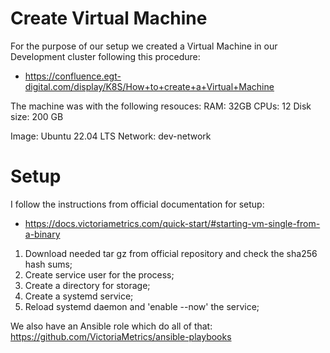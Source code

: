 
# Create Virtual Machine

For the purpose of our setup we created a Virtual Machine in our Development cluster following this procedure:
* https://confluence.egt-digital.com/display/K8S/How+to+create+a+Virtual+Machine

The machine was with the following resouces:
RAM: 32GB
CPUs: 12
Disk size: 200 GB

Image: Ubuntu 22.04 LTS
Network: dev-network

# Setup
I follow the instructions from official documentation for setup:
* https://docs.victoriametrics.com/quick-start/#starting-vm-single-from-a-binary

1. Download needed tar gz from official repository and check the sha256 hash sums;
2. Create service user for the process;
3. Create a directory for storage;
4. Create a systemd service;
5. Reload systemd daemon and 'enable --now' the service;

We also have an Ansible role which do all of that:
https://github.com/VictoriaMetrics/ansible-playbooks

